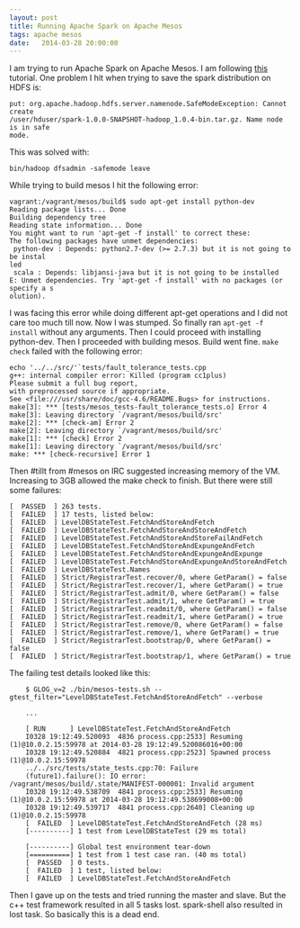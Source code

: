 ```yaml
---
layout: post
title: Running Apache Spark on Apache Mesos
tags: apache mesos
date:   2014-03-28 20:00:00
---
```


I am trying to run Apache Spark on Apache Mesos. I am following [this][mesos]
tutorial. One problem I hit when trying to save the spark distribution on
HDFS is:

```
put: org.apache.hadoop.hdfs.server.namenode.SafeModeException: Cannot create
/user/hduser/spark-1.0.0-SNAPSHOT-hadoop_1.0.4-bin.tar.gz. Name node is in safe
mode.
```

This was solved with:

```
bin/hadoop dfsadmin -safemode leave
```

While trying to build mesos I hit the following error:

```
vagrant:/vagrant/mesos/build$ sudo apt-get install python-dev
Reading package lists... Done
Building dependency tree
Reading state information... Done
You might want to run 'apt-get -f install' to correct these:
The following packages have unmet dependencies:
 python-dev : Depends: python2.7-dev (>= 2.7.3) but it is not going to be instal
led
 scala : Depends: libjansi-java but it is not going to be installed
E: Unmet dependencies. Try 'apt-get -f install' with no packages (or specify a s
olution).
```

I was facing this error while doing different apt-get operations and I did not
care too much till now. Now I was stumped. So finally ran `apt-get -f install`
without any arguments. Then I could proceed with installing python-dev. Then
I proceeded with building mesos. Build went fine. `make check` failed with
the following error:

```
echo '../../src/'`tests/fault_tolerance_tests.cpp
g++: internal compiler error: Killed (program cc1plus)
Please submit a full bug report,
with preprocessed source if appropriate.
See <file:///usr/share/doc/gcc-4.6/README.Bugs> for instructions.
make[3]: *** [tests/mesos_tests-fault_tolerance_tests.o] Error 4
make[3]: Leaving directory `/vagrant/mesos/build/src'
make[2]: *** [check-am] Error 2
make[2]: Leaving directory `/vagrant/mesos/build/src'
make[1]: *** [check] Error 2
make[1]: Leaving directory `/vagrant/mesos/build/src'
make: *** [check-recursive] Error 1
```

Then \#tillt from #mesos on IRC suggested increasing memory of the VM.
Increasing to 3GB allowed the make check to finish. But there were still some
failures:

```
[  PASSED  ] 263 tests.
[  FAILED  ] 17 tests, listed below:
[  FAILED  ] LevelDBStateTest.FetchAndStoreAndFetch
[  FAILED  ] LevelDBStateTest.FetchAndStoreAndStoreAndFetch
[  FAILED  ] LevelDBStateTest.FetchAndStoreAndStoreFailAndFetch
[  FAILED  ] LevelDBStateTest.FetchAndStoreAndExpungeAndFetch
[  FAILED  ] LevelDBStateTest.FetchAndStoreAndExpungeAndExpunge
[  FAILED  ] LevelDBStateTest.FetchAndStoreAndExpungeAndStoreAndFetch
[  FAILED  ] LevelDBStateTest.Names
[  FAILED  ] Strict/RegistrarTest.recover/0, where GetParam() = false
[  FAILED  ] Strict/RegistrarTest.recover/1, where GetParam() = true
[  FAILED  ] Strict/RegistrarTest.admit/0, where GetParam() = false
[  FAILED  ] Strict/RegistrarTest.admit/1, where GetParam() = true
[  FAILED  ] Strict/RegistrarTest.readmit/0, where GetParam() = false
[  FAILED  ] Strict/RegistrarTest.readmit/1, where GetParam() = true
[  FAILED  ] Strict/RegistrarTest.remove/0, where GetParam() = false
[  FAILED  ] Strict/RegistrarTest.remove/1, where GetParam() = true
[  FAILED  ] Strict/RegistrarTest.bootstrap/0, where GetParam() = false
[  FAILED  ] Strict/RegistrarTest.bootstrap/1, where GetParam() = true
```

The failing test details looked like this:

```
    $ GLOG_v=2 ./bin/mesos-tests.sh --gtest_filter="LevelDBStateTest.FetchAndStoreAndFetch" --verbose
     
    ...
     
    [ RUN      ] LevelDBStateTest.FetchAndStoreAndFetch
    I0328 19:12:49.520093  4836 process.cpp:2533] Resuming (1)@10.0.2.15:59978 at 2014-03-28 19:12:49.520086016+00:00
    I0328 19:12:49.520884  4821 process.cpp:2523] Spawned process (1)@10.0.2.15:59978
    ../../src/tests/state_tests.cpp:70: Failure
    (future1).failure(): IO error: /vagrant/mesos/build/.state/MANIFEST-000001: Invalid argument
    I0328 19:12:49.538709  4841 process.cpp:2533] Resuming (1)@10.0.2.15:59978 at 2014-03-28 19:12:49.538699008+00:00
    I0328 19:12:49.539717  4841 process.cpp:2640] Cleaning up (1)@10.0.2.15:59978
    [  FAILED  ] LevelDBStateTest.FetchAndStoreAndFetch (28 ms)
    [----------] 1 test from LevelDBStateTest (29 ms total)
     
    [----------] Global test environment tear-down
    [==========] 1 test from 1 test case ran. (40 ms total)
    [  PASSED  ] 0 tests.
    [  FAILED  ] 1 test, listed below:
    [  FAILED  ] LevelDBStateTest.FetchAndStoreAndFetch
```

Then I gave up on the tests and tried running the master and slave. But the c++
test framework resulted in all 5 tasks lost. spark-shell also resulted in lost
task. So basically this is a dead end.

[mesos]: https://spark.apache.org/docs/latest/running-on-mesos.html
[testfail]: http://stackoverflow.com/questions/22619124/when-running-make-check-on-mesos-one-of-the-tests-fails-what-now
